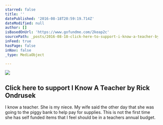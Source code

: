 ```yaml
---
starred: false
title: ''
datePublished: '2016-08-18T20:59:19.714Z'
dateModified: null
author: []
isBasedOnUrl: 'https://www.gofundme.com/2keap2c'
sourcePath: _posts/2016-08-18-click-here-to-support-i-know-a-teacher-by-rick-ondrusek.md
inFeed: true
hasPage: false
inNav: false
_type: MediaObject

---
```

<article style=""><img src="https://2dbdd5116ffa30a49aa8-c03f075f8191fb4e60e74b907071aee8.ssl.cf1.rackcdn.com/13828965_14715516180_r.jpg" /><h1>Click here to support I Know A Teacher by Rick Ondrusek</h1><p>I know a teacher. She is my niece. My wife said the other day that she was going to the piggy bank to help pay for supplies. This is not the first time she has self funded items that I feel should be in a teachers annual budget.</p></article>